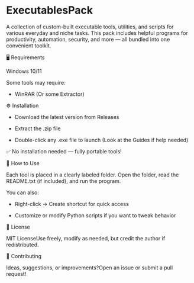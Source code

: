 # ExecutablesPack

  A collection of custom-built executable tools, utilities, and scripts for various everyday and niche tasks. This pack includes helpful programs for productivity, automation, security, and more — all bundled into one convenient toolkit.

🖥️ Requirements

  Windows 10/11

  Some tools may require:

  * WinRAR (Or some Extractor)

⚙️ Installation

  *  Download the latest version from Releases

  *  Extract the .zip file

  *  Double-click any .exe file to launch (Look at the Guides if help needed)

✅ No installation needed — fully portable tools!

🧪 How to Use

  Each tool is placed in a clearly labeled folder. Open the folder, read the README.txt (if included), and run the program.

You can also:

  *  Right-click → Create shortcut for quick access

  *  Customize or modify Python scripts if you want to tweak behavior

📜 License

  MIT LicenseUse freely, modify as needed, but credit the author if redistributed.

🤝 Contributing

  Ideas, suggestions, or improvements?Open an issue or submit a pull request!

